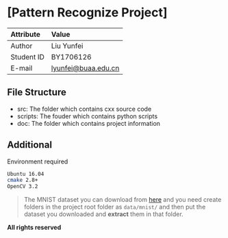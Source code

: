 # [Pattern Recognize Project]
| Attribute  |        Value      |
|:-----------|:------------------|
|  Author    |      Liu Yunfei   |
|Student ID  |      BY1706126    |
|E-mail      |lyunfei@buaa.edu.cn|

## File Structure

* src:   The folder which contains cxx source code
* scripts: The fouder which contains python scripts
* doc:   The folder which contains project information

## Additional
Environment required
```bash
Ubuntu 16.04
cmake 2.8+
OpenCV 3.2
```

> The MNIST dataset you can download from [here](http://yann.lecun.com/exdb/mnist/) and you need create folders in the project root folder as `data/mnist/` and then put the dataset you downloaded and **extract** them in that folder. 

**All rights reserved**